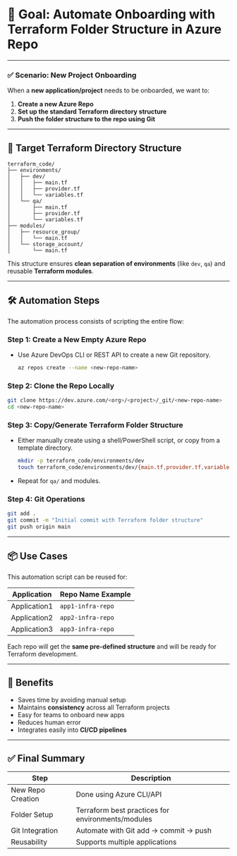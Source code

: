 # 🚀 **Goal: Automate Onboarding with Terraform Folder Structure in Azure Repo**

---

### ✅ **Scenario: New Project Onboarding**

When a **new application/project** needs to be onboarded, we want to:

1. **Create a new Azure Repo**
2. **Set up the standard Terraform directory structure**
3. **Push the folder structure to the repo using Git**

---

## 📁 **Target Terraform Directory Structure**

```plaintext
terraform_code/
├── environments/
│   ├── dev/
│   │   ├── main.tf
│   │   ├── provider.tf
│   │   └── variables.tf
│   └── qa/
│       ├── main.tf
│       ├── provider.tf
│       └── variables.tf
├── modules/
│   ├── resource_group/
│   │   └── main.tf
│   └── storage_account/
│       └── main.tf
```

This structure ensures **clean separation of environments** (like `dev`, `qa`) and reusable **Terraform modules**.

---

## 🛠️ **Automation Steps**

The automation process consists of scripting the entire flow:

### Step 1: Create a New Empty Azure Repo

* Use Azure DevOps CLI or REST API to create a new Git repository.

  ```bash
  az repos create --name <new-repo-name>
  ```

### Step 2: Clone the Repo Locally

```bash
git clone https://dev.azure.com/<org>/<project>/_git/<new-repo-name>
cd <new-repo-name>
```

### Step 3: Copy/Generate Terraform Folder Structure

* Either manually create using a shell/PowerShell script, or copy from a template directory.

  ```bash
  mkdir -p terraform_code/environments/dev
  touch terraform_code/environments/dev/{main.tf,provider.tf,variables.tf}
  ```

* Repeat for `qa/` and modules.

### Step 4: Git Operations

```bash
git add .
git commit -m "Initial commit with Terraform folder structure"
git push origin main
```

---

## 📦 **Use Cases**

This automation script can be reused for:

| Application  | Repo Name Example |
| ------------ | ----------------- |
| Application1 | `app1-infra-repo` |
| Application2 | `app2-infra-repo` |
| Application3 | `app3-infra-repo` |

Each repo will get the **same pre-defined structure** and will be ready for Terraform development.

---

## 🧠 Benefits

* Saves time by avoiding manual setup
* Maintains **consistency** across all Terraform projects
* Easy for teams to onboard new apps
* Reduces human error
* Integrates easily into **CI/CD pipelines**

---

## ✅ Final Summary

| Step              | Description                                       |
| ----------------- | ------------------------------------------------- |
| New Repo Creation | Done using Azure CLI/API                          |
| Folder Setup      | Terraform best practices for environments/modules |
| Git Integration   | Automate with Git add → commit → push             |
| Reusability       | Supports multiple applications                    |

